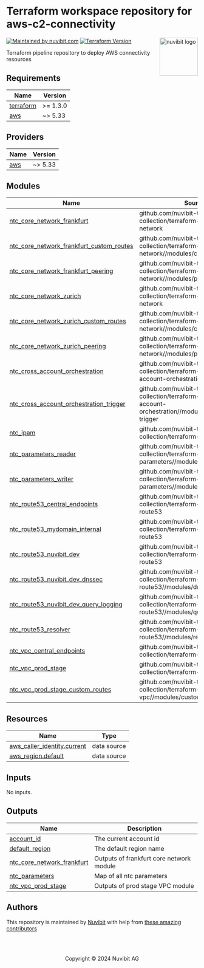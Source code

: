 # Terraform workspace repository for aws-c2-connectivity

<!-- LOGO -->
<a href="https://nuvibit.com">
    <img src="https://nuvibit.com/images/logo/logo-nuvibit-square.png" alt="nuvibit logo" title="nuvibit" align="right" width="100" />
</a>

<!-- SHIELDS -->
[![Maintained by nuvibit.com][nuvibit-shield]][nuvibit-url]
[![Terraform Version][terraform-version-shield]][terraform-version-url]

<!-- DESCRIPTION -->
Terraform pipeline repository to deploy AWS connectivity resources

<!-- BEGIN_TF_DOCS -->
## Requirements

| Name | Version |
|------|---------|
| <a name="requirement_terraform"></a> [terraform](#requirement\_terraform) | >= 1.3.0 |
| <a name="requirement_aws"></a> [aws](#requirement\_aws) | ~> 5.33 |

## Providers

| Name | Version |
|------|---------|
| <a name="provider_aws"></a> [aws](#provider\_aws) | ~> 5.33 |

## Modules

| Name | Source | Version |
|------|--------|---------|
| <a name="module_ntc_core_network_frankfurt"></a> [ntc\_core\_network\_frankfurt](#module\_ntc\_core\_network\_frankfurt) | github.com/nuvibit-terraform-collection/terraform-aws-ntc-core-network | 1.1.1 |
| <a name="module_ntc_core_network_frankfurt_custom_routes"></a> [ntc\_core\_network\_frankfurt\_custom\_routes](#module\_ntc\_core\_network\_frankfurt\_custom\_routes) | github.com/nuvibit-terraform-collection/terraform-aws-ntc-core-network//modules/custom-routes | 1.1.1 |
| <a name="module_ntc_core_network_frankfurt_peering"></a> [ntc\_core\_network\_frankfurt\_peering](#module\_ntc\_core\_network\_frankfurt\_peering) | github.com/nuvibit-terraform-collection/terraform-aws-ntc-core-network//modules/peering | 1.1.1 |
| <a name="module_ntc_core_network_zurich"></a> [ntc\_core\_network\_zurich](#module\_ntc\_core\_network\_zurich) | github.com/nuvibit-terraform-collection/terraform-aws-ntc-core-network | 1.1.1 |
| <a name="module_ntc_core_network_zurich_custom_routes"></a> [ntc\_core\_network\_zurich\_custom\_routes](#module\_ntc\_core\_network\_zurich\_custom\_routes) | github.com/nuvibit-terraform-collection/terraform-aws-ntc-core-network//modules/custom-routes | 1.1.1 |
| <a name="module_ntc_core_network_zurich_peering"></a> [ntc\_core\_network\_zurich\_peering](#module\_ntc\_core\_network\_zurich\_peering) | github.com/nuvibit-terraform-collection/terraform-aws-ntc-core-network//modules/peering | 1.1.1 |
| <a name="module_ntc_cross_account_orchestration"></a> [ntc\_cross\_account\_orchestration](#module\_ntc\_cross\_account\_orchestration) | github.com/nuvibit-terraform-collection/terraform-aws-ntc-cross-account-orchestration | beta |
| <a name="module_ntc_cross_account_orchestration_trigger"></a> [ntc\_cross\_account\_orchestration\_trigger](#module\_ntc\_cross\_account\_orchestration\_trigger) | github.com/nuvibit-terraform-collection/terraform-aws-ntc-cross-account-orchestration//modules/orchestration-trigger | beta |
| <a name="module_ntc_ipam"></a> [ntc\_ipam](#module\_ntc\_ipam) | github.com/nuvibit-terraform-collection/terraform-aws-ntc-ipam | 1.0.2 |
| <a name="module_ntc_parameters_reader"></a> [ntc\_parameters\_reader](#module\_ntc\_parameters\_reader) | github.com/nuvibit-terraform-collection/terraform-aws-ntc-parameters//modules/reader | 1.1.2 |
| <a name="module_ntc_parameters_writer"></a> [ntc\_parameters\_writer](#module\_ntc\_parameters\_writer) | github.com/nuvibit-terraform-collection/terraform-aws-ntc-parameters//modules/writer | 1.1.2 |
| <a name="module_ntc_route53_central_endpoints"></a> [ntc\_route53\_central\_endpoints](#module\_ntc\_route53\_central\_endpoints) | github.com/nuvibit-terraform-collection/terraform-aws-ntc-route53 | 1.2.0 |
| <a name="module_ntc_route53_mydomain_internal"></a> [ntc\_route53\_mydomain\_internal](#module\_ntc\_route53\_mydomain\_internal) | github.com/nuvibit-terraform-collection/terraform-aws-ntc-route53 | 1.2.0 |
| <a name="module_ntc_route53_nuvibit_dev"></a> [ntc\_route53\_nuvibit\_dev](#module\_ntc\_route53\_nuvibit\_dev) | github.com/nuvibit-terraform-collection/terraform-aws-ntc-route53 | 1.2.0 |
| <a name="module_ntc_route53_nuvibit_dev_dnssec"></a> [ntc\_route53\_nuvibit\_dev\_dnssec](#module\_ntc\_route53\_nuvibit\_dev\_dnssec) | github.com/nuvibit-terraform-collection/terraform-aws-ntc-route53//modules/dnssec | 1.2.0 |
| <a name="module_ntc_route53_nuvibit_dev_query_logging"></a> [ntc\_route53\_nuvibit\_dev\_query\_logging](#module\_ntc\_route53\_nuvibit\_dev\_query\_logging) | github.com/nuvibit-terraform-collection/terraform-aws-ntc-route53//modules/query-logs | 1.2.1 |
| <a name="module_ntc_route53_resolver"></a> [ntc\_route53\_resolver](#module\_ntc\_route53\_resolver) | github.com/nuvibit-terraform-collection/terraform-aws-ntc-route53//modules/resolver | 1.2.0 |
| <a name="module_ntc_vpc_central_endpoints"></a> [ntc\_vpc\_central\_endpoints](#module\_ntc\_vpc\_central\_endpoints) | github.com/nuvibit-terraform-collection/terraform-aws-ntc-vpc | 1.5.0 |
| <a name="module_ntc_vpc_prod_stage"></a> [ntc\_vpc\_prod\_stage](#module\_ntc\_vpc\_prod\_stage) | github.com/nuvibit-terraform-collection/terraform-aws-ntc-vpc | 1.5.0 |
| <a name="module_ntc_vpc_prod_stage_custom_routes"></a> [ntc\_vpc\_prod\_stage\_custom\_routes](#module\_ntc\_vpc\_prod\_stage\_custom\_routes) | github.com/nuvibit-terraform-collection/terraform-aws-ntc-vpc//modules/custom-routes | 1.5.0 |

## Resources

| Name | Type |
|------|------|
| [aws_caller_identity.current](https://registry.terraform.io/providers/hashicorp/aws/latest/docs/data-sources/caller_identity) | data source |
| [aws_region.default](https://registry.terraform.io/providers/hashicorp/aws/latest/docs/data-sources/region) | data source |

## Inputs

No inputs.

## Outputs

| Name | Description |
|------|-------------|
| <a name="output_account_id"></a> [account\_id](#output\_account\_id) | The current account id |
| <a name="output_default_region"></a> [default\_region](#output\_default\_region) | The default region name |
| <a name="output_ntc_core_network_frankfurt"></a> [ntc\_core\_network\_frankfurt](#output\_ntc\_core\_network\_frankfurt) | Outputs of frankfurt core network module |
| <a name="output_ntc_parameters"></a> [ntc\_parameters](#output\_ntc\_parameters) | Map of all ntc parameters |
| <a name="output_ntc_vpc_prod_stage"></a> [ntc\_vpc\_prod\_stage](#output\_ntc\_vpc\_prod\_stage) | Outputs of prod stage VPC module |
<!-- END_TF_DOCS -->

<!-- AUTHORS -->
## Authors
This repository is maintained by [Nuvibit][nuvibit-url] with help from [these amazing contributors][contributors-url]

<!-- COPYRIGHT -->
<br />
<br />
<p align="center">Copyright &copy; 2024 Nuvibit AG</p>

<!-- MARKDOWN LINKS & IMAGES -->
[nuvibit-shield]: https://img.shields.io/badge/maintained%20by-nuvibit.com-%235849a6.svg?style=flat&color=1c83ba
[nuvibit-url]: https://nuvibit.com
[terraform-version-shield]: https://img.shields.io/badge/terraform-%3E%3D1.2-blue.svg?style=flat&color=blueviolet
[terraform-version-url]: https://developer.hashicorp.com/terraform/language/v1.2.x/upgrade-guides
[contributors-url]: https://github.com/nuvibit-terraform-collection/aws-c2-connectivity/graphs/contributors